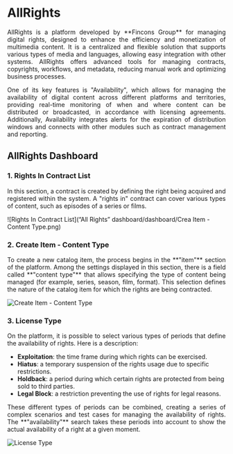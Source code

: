 # AllRights
<p style="text-align: justify;">AllRights is a platform developed by **Fincons Group** for managing digital rights, designed to enhance the efficiency and monetization of multimedia content. It is a centralized and flexible solution that supports various types of media and languages, allowing easy integration with other systems. AllRights offers advanced tools for managing contracts, copyrights, workflows, and metadata, reducing manual work and optimizing business processes.</p>

<p style="text-align: justify;">One of its key features is "Availability", which allows for managing the availability of digital content across different platforms and territories, providing real-time monitoring of when and where content can be distributed or broadcasted, in accordance with licensing agreements. Additionally, Availability integrates alerts for the expiration of distribution windows and connects with other modules such as contract management and reporting.</p>


## AllRights Dashboard

### 1. Rights In Contract List
<p style="text-align: justify;">In this section, a contract is created by defining the right being acquired and registered within the system. A "rights in" contract can cover various types of content, such as episodes of a series or films.</p>

![Rights In Contract List](“All Rights” dashboard/dashboard/Crea Item - Content Type.png)

### 2. Create Item - Content Type
<p style="text-align: justify;">To create a new catalog item, the process begins in the **"item"** section of the platform. Among the settings displayed in this section, there is a field called **"content type"** that allows specifying the type of content being managed (for example, series, season, film, format). This selection defines the nature of the catalog item for which the rights are being contracted.</p>

![Create Item - Content Type](path/to/create-item-content-type-image.png)

### 3. License Type
<p style="text-align: justify;">On the platform, it is possible to select various types of periods that define the availability of rights. Here is a description:</p>

<ul>
  <li><strong>Exploitation</strong>: the time frame during which rights can be exercised.</li>
  <li><strong>Hiatus</strong>: a temporary suspension of the rights usage due to specific restrictions.</li>
  <li><strong>Holdback</strong>: a period during which certain rights are protected from being sold to third parties.</li>
  <li><strong>Legal Block</strong>: a restriction preventing the use of rights for legal reasons.</li>
</ul>

<p style="text-align: justify;">These different types of periods can be combined, creating a series of complex scenarios and test cases for managing the availability of rights. The **"availability"** search takes these periods into account to show the actual availability of a right at a given moment.</p>

![License Type](path/to/license-type-image.png)

